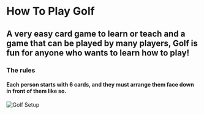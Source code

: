 
# How To Play Golf

## A very easy card game to learn or teach and a game that can be played by many players, Golf is fun for anyone who wants to learn how to play!

### The rules
#### Each person starts with 6 cards, and they must arrange them face down in front of them like so. 

![Golf Setup](/Hello-World/untitled-image.svg "Golf Setup")
